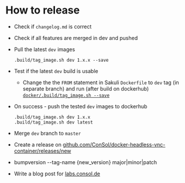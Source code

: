 # How to release

* Check if `changelog.md` is correct
* Check if all features are merged in dev and pushed
* Pull the latest `dev` images
    
      .build/tag_image.sh dev 1.x.x --save
    
* Test if the latest `dev` build is usable
  * Change the the `FROM` statement in Sakuli `Dockerfile` to `dev` tag (in separate branch) and run (after build on dockerhub) [`docker/.build/tag_image.sh --save`](https://github.com/ConSol/sakuli/blob/master/docker/.build/tag_image.sh)  

* On success - push the tested `dev` images to dockerhub
    
      .build/tag_image.sh dev 1.x.x
      .build/tag_image.sh dev latest
      
* Merge `dev` branch to `master`

* Create a release on [github.com/ConSol/docker-headless-vnc-container/releases/new](https://github.com/ConSol/docker-headless-vnc-container/releases/new)
* bumpversion --tag-name {new_version} major|minor|patch
* Write a blog post for [labs.consol.de](https://labs.consol.de/)